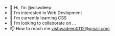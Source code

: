 - 👋 Hi, I’m @viswdeep
- 👀 I’m interested in Web Devlopment 
- 🌱 I’m currently learning CSS
- 💞️ I’m looking to collaborate on ... 
- 📫 How to reach me vishwadeep0112@gmail.com

<!---
viswdeep/viswdeep is a ✨ special ✨ repository because its `README.md` (this file) appears on your GitHub profile.
You can click the Preview link to take a look at your changes.
--->
